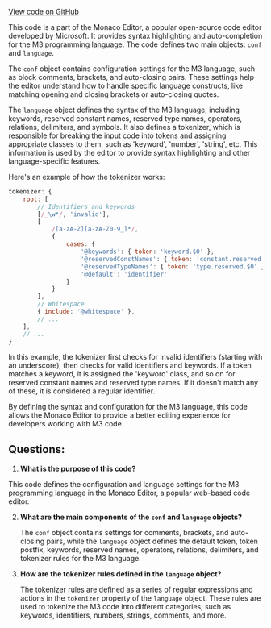 [View code on GitHub](https://github.com/wandb/weave/weave/frontend/assets/m3.efdb0a9e.js.map)

This code is a part of the Monaco Editor, a popular open-source code editor developed by Microsoft. It provides syntax highlighting and auto-completion for the M3 programming language. The code defines two main objects: `conf` and `language`.

The `conf` object contains configuration settings for the M3 language, such as block comments, brackets, and auto-closing pairs. These settings help the editor understand how to handle specific language constructs, like matching opening and closing brackets or auto-closing quotes.

The `language` object defines the syntax of the M3 language, including keywords, reserved constant names, reserved type names, operators, relations, delimiters, and symbols. It also defines a tokenizer, which is responsible for breaking the input code into tokens and assigning appropriate classes to them, such as 'keyword', 'number', 'string', etc. This information is used by the editor to provide syntax highlighting and other language-specific features.

Here's an example of how the tokenizer works:

```javascript
tokenizer: {
    root: [
        // Identifiers and keywords
        [/_\w*/, 'invalid'],
        [
            /[a-zA-Z][a-zA-Z0-9_]*/,
            {
                cases: {
                    '@keywords': { token: 'keyword.$0' },
                    '@reservedConstNames': { token: 'constant.reserved.$0' },
                    '@reservedTypeNames': { token: 'type.reserved.$0' },
                    '@default': 'identifier'
                }
            }
        ],
        // Whitespace
        { include: '@whitespace' },
        // ...
    ],
    // ...
}
```

In this example, the tokenizer first checks for invalid identifiers (starting with an underscore), then checks for valid identifiers and keywords. If a token matches a keyword, it is assigned the 'keyword' class, and so on for reserved constant names and reserved type names. If it doesn't match any of these, it is considered a regular identifier.

By defining the syntax and configuration for the M3 language, this code allows the Monaco Editor to provide a better editing experience for developers working with M3 code.
## Questions: 
 1. **What is the purpose of this code?**

   This code defines the configuration and language settings for the M3 programming language in the Monaco Editor, a popular web-based code editor.

2. **What are the main components of the `conf` and `language` objects?**

   The `conf` object contains settings for comments, brackets, and auto-closing pairs, while the `language` object defines the default token, token postfix, keywords, reserved names, operators, relations, delimiters, and tokenizer rules for the M3 language.

3. **How are the tokenizer rules defined in the `language` object?**

   The tokenizer rules are defined as a series of regular expressions and actions in the `tokenizer` property of the `language` object. These rules are used to tokenize the M3 code into different categories, such as keywords, identifiers, numbers, strings, comments, and more.